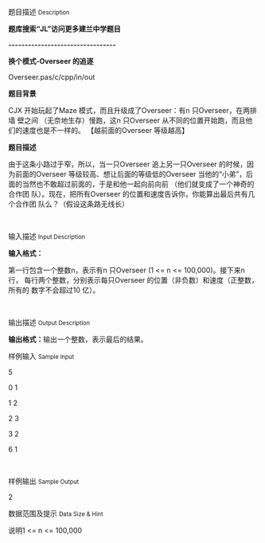 <div class="panel panel-default">
<div class="area-title">
<span>
题目描述
<small>Description</small>
</span></div>
<div class="panel-body">

<p><b>题库搜索“JL”访问更多建兰中学题目</b></p><p><b>---------------------------------</b></p><p><strong>换个模式-Overseer 的追逐</strong></p><p>Overseer.pas/c/cpp/in/out  </p><p><strong>题目背景</strong>  </p><p>CJX 开始玩起了Maze 模式，而且升级成了Overseer：有n 只Overseer，在两排墙 壁之间 （无奈地生存）慢跑，这n 只Overseer 从不同的位置开始跑，而且他们的速度也是不一样的。 【越前面的Overseer 等级越高】  <br></p><p><strong>题目描述 </strong> </p><p>由于这条小路过于窄，所以，当一只Overseer 追上另一只Overseer 的时候，因为前面的Overseer 等级较高、想让后面的等级低的Overseer 当他的“小弟”，后面的当然也不敢超过前面的，于是和他一起向前向前 （他们就变成了一个神奇的合作团 队）。现在，把所有Overseer 的位置和速度告诉你，你能算出最后共有几个合作团 队么？（假设这条路无线长）  </p><p><br></p>

</div>
</div>

<div class="panel panel-default">
<div class="area-title">
<span>
输入描述
<small>Input Description</small>
</span></div>
<div class="panel-body">
<p><strong>输入格式：</strong>  </p><p>第一行包含一个整数n，表示有n 只Overseer (1 &lt;= n &lt;= 100,000)。接下来n 行， 每行两个整数，分别表示每只Overseer 的位置（非负数）和速度（正整数，所有的 数字不会超过10 亿）。<br></p><p><br></p>

</div>
</div>
<div  class="panel panel-default">
<div class="area-title">
<span>
输出描述
<small>Output Description</small>
</span></div>
<div class="panel-body">

<p><strong>输出格式：</strong>输出一个整数，表示最后的结果。</p>

</div>
</div>


<div class="panel panel-default">
<div class="area-title">
<span>
样例输入
<small>Sample Input</small>
</span></div>
<div class="panel-body">
<p>5  </p><p>0 1  </p><p>1 2  </p><p>2 3  </p><p>3 2  </p><p>6 1</p><p><br></p>

</div>
</div>

<div class="panel panel-default">
<div class="area-title">
<span>
样例输出
<small>Sample Output</small>
</span></div>
<div class="panel-body">
<p>2<br></p>

</div>
</div>

<div class="panel panel-default">
<div class="area-title">
<span>
数据范围及提示
<small>Data Size & Hint</small>
</span></div>
<div class="panel-body">
<p>说明1 &lt;= n &lt;= 100,000</p>
</div>
</div>